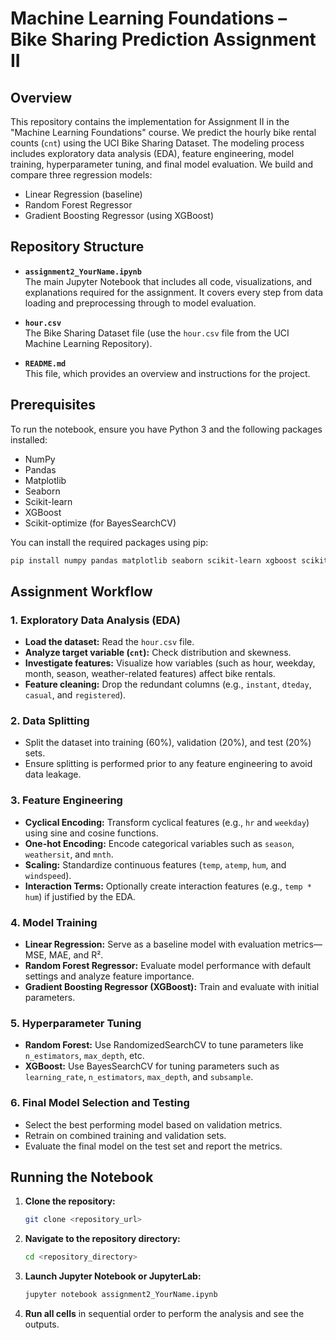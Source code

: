 # Machine Learning Foundations – Bike Sharing Prediction Assignment II

## Overview

This repository contains the implementation for Assignment II in the "Machine Learning Foundations" course. We predict the hourly bike rental counts (`cnt`) using the UCI Bike Sharing Dataset. The modeling process includes exploratory data analysis (EDA), feature engineering, model training, hyperparameter tuning, and final model evaluation. We build and compare three regression models:
- Linear Regression (baseline)
- Random Forest Regressor
- Gradient Boosting Regressor (using XGBoost)

## Repository Structure

- **`assignment2_YourName.ipynb`**  
  The main Jupyter Notebook that includes all code, visualizations, and explanations required for the assignment. It covers every step from data loading and preprocessing through to model evaluation.
  
- **`hour.csv`**  
  The Bike Sharing Dataset file (use the `hour.csv` file from the UCI Machine Learning Repository).  
  
- **`README.md`**  
  This file, which provides an overview and instructions for the project.

## Prerequisites

To run the notebook, ensure you have Python 3 and the following packages installed:

- NumPy
- Pandas
- Matplotlib
- Seaborn
- Scikit-learn
- XGBoost
- Scikit-optimize (for BayesSearchCV)

You can install the required packages using pip:
```bash
pip install numpy pandas matplotlib seaborn scikit-learn xgboost scikit-optimize
```

## Assignment Workflow

### 1. Exploratory Data Analysis (EDA)
- **Load the dataset:** Read the `hour.csv` file.
- **Analyze target variable (`cnt`):** Check distribution and skewness.
- **Investigate features:** Visualize how variables (such as hour, weekday, month, season, weather-related features) affect bike rentals.
- **Feature cleaning:** Drop the redundant columns (e.g., `instant`, `dteday`, `casual`, and `registered`).

### 2. Data Splitting
- Split the dataset into training (60%), validation (20%), and test (20%) sets.
- Ensure splitting is performed prior to any feature engineering to avoid data leakage.

### 3. Feature Engineering
- **Cyclical Encoding:** Transform cyclical features (e.g., `hr` and `weekday`) using sine and cosine functions.
- **One-hot Encoding:** Encode categorical variables such as `season`, `weathersit`, and `mnth`.
- **Scaling:** Standardize continuous features (`temp`, `atemp`, `hum`, and `windspeed`).
- **Interaction Terms:** Optionally create interaction features (e.g., `temp * hum`) if justified by the EDA.

### 4. Model Training
- **Linear Regression:** Serve as a baseline model with evaluation metrics—MSE, MAE, and R².
- **Random Forest Regressor:** Evaluate model performance with default settings and analyze feature importance.
- **Gradient Boosting Regressor (XGBoost):** Train and evaluate with initial parameters.

### 5. Hyperparameter Tuning
- **Random Forest:** Use RandomizedSearchCV to tune parameters like `n_estimators`, `max_depth`, etc.
- **XGBoost:** Use BayesSearchCV for tuning parameters such as `learning_rate`, `n_estimators`, `max_depth`, and `subsample`.

### 6. Final Model Selection and Testing
- Select the best performing model based on validation metrics.
- Retrain on combined training and validation sets.
- Evaluate the final model on the test set and report the metrics.

## Running the Notebook

1. **Clone the repository:**
   ```bash
   git clone <repository_url>
   ```
2. **Navigate to the repository directory:**
   ```bash
   cd <repository_directory>
   ```
3. **Launch Jupyter Notebook or JupyterLab:**
   ```bash
   jupyter notebook assignment2_YourName.ipynb
   ```
4. **Run all cells** in sequential order to perform the analysis and see the outputs.

